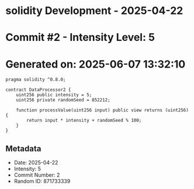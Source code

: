 ﻿# solidity Development - 2025-04-22
# Commit #2 - Intensity Level: 5
# Generated on: 2025-06-07 13:32:10
```solidity
pragma solidity ^0.8.0;

contract DataProcessor2 {
    uint256 public intensity = 5;
    uint256 private randomSeed = 852212;

    function processValue(uint256 input) public view returns (uint256) {
        return input * intensity + randomSeed % 100;
    }
}
```
## Metadata
- Date: 2025-04-22
- Intensity: 5
- Commit Number: 2
- Random ID: 871733339

